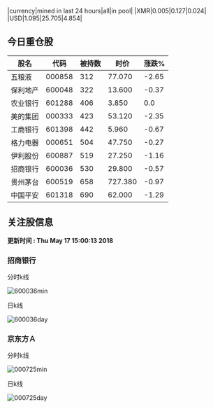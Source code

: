|currency|mined in last 24 hours|all|in pool|
|XMR|0.005|0.127|0.024|
|USD|1.095|25.705|4.854|

## 今日重仓股 

|股名|代码|被持数|时价|涨跌%|
|---|---|---|---|---|
|五粮液|000858|312|77.070|-2.65|
|保利地产|600048|322|13.600|-0.37|
|农业银行|601288|406|3.850|0.0|
|美的集团|000333|423|53.120|-2.35|
|工商银行|601398|442|5.960|-0.67|
|格力电器|000651|504|47.750|-0.27|
|伊利股份|600887|519|27.250|-1.16|
|招商银行|600036|530|29.800|-0.57|
|贵州茅台|600519|658|727.380|-0.97|
|中国平安|601318|690|62.000|-1.29|

## 关注股信息
**更新时间 : Thu May 17 15:00:13 2018**
### 招商银行 
分时k线

![600036min](http://image.sinajs.cn/newchart/min/n/sh600036.gif)

日k线

![600036day](http://image.sinajs.cn/newchart/daily/n/sh600036.gif)

### 京东方Ａ 
分时k线

![000725min](http://image.sinajs.cn/newchart/min/n/sz000725.gif)

日k线

![000725day](http://image.sinajs.cn/newchart/daily/n/sz000725.gif)
